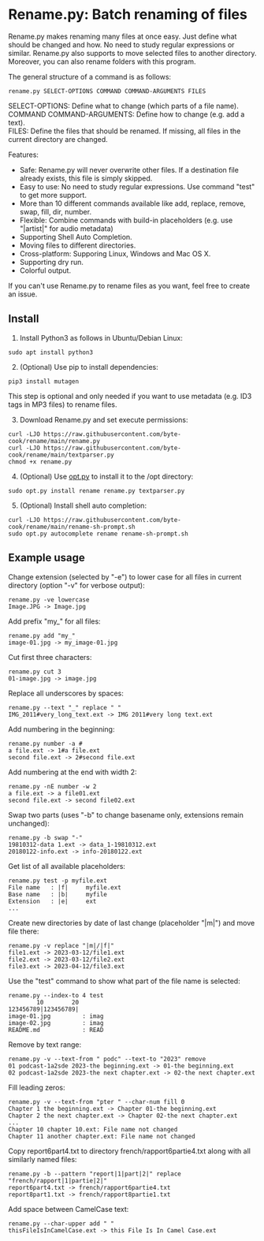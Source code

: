 # Rename.py: Batch renaming of files

Rename.py makes renaming many files at once easy. Just define what should be changed and how. No need to study regular expressions or similar. 
Rename.py also supports to move selected files to another directory. Moreover, you can also rename folders with this program.

The general structure of a command is as follows:
```
rename.py SELECT-OPTIONS COMMAND COMMAND-ARGUMENTS FILES
```
SELECT-OPTIONS: Define what to change (which parts of a file name).  
COMMAND COMMAND-ARGUMENTS: Define how to change (e.g. add a text).  
FILES: Define the files that should be renamed. If missing, all files in the current directory are changed.  

Features:
- Safe: Rename.py will never overwrite other files. If a destination file already exists, this file is simply skipped.
- Easy to use: No need to study regular expressions. Use command "test" to get more support.
- More than 10 different commands available like add, replace, remove, swap, fill, dir, number.
- Flexible: Combine commands with build-in placeholders (e.g. use "|artist|" for audio metadata)
- Supporting Shell Auto Completion.
- Moving files to different directories.
- Cross-platform: Supporing Linux, Windows and Mac OS X.
- Supporting dry run.
- Colorful output.

If you can't use Rename.py to rename files as you want, feel free to create an issue. 

## Install

1. Install Python3 as follows in Ubuntu/Debian Linux:

```
sudo apt install python3
```

2. (Optional) Use pip to install dependencies:
```
pip3 install mutagen
```
This step is optional and only needed if you want to use metadata (e.g. ID3 tags in MP3 files) to rename files.

3. Download Rename.py and set execute permissions:
```
curl -LJO https://raw.githubusercontent.com/byte-cook/rename/main/rename.py
curl -LJO https://raw.githubusercontent.com/byte-cook/rename/main/textparser.py
chmod +x rename.py 
```

4. (Optional) Use [opt.py](https://github.com/byte-cook/opt) to install it to the /opt directory:
```
sudo opt.py install rename rename.py textparser.py
```

5. (Optional) Install shell auto completion:
```
curl -LJO https://raw.githubusercontent.com/byte-cook/rename/main/rename-sh-prompt.sh
sudo opt.py autocomplete rename rename-sh-prompt.sh
```

## Example usage

Change extension (selected by "-e") to lower case for all files in current directory (option "-v" for verbose output):
```
rename.py -ve lowercase
Image.JPG -> Image.jpg
```

Add prefix "my_" for all files:
```
rename.py add "my_"
image-01.jpg -> my_image-01.jpg
```

Cut first three characters:
```
rename.py cut 3
01-image.jpg -> image.jpg
```

Replace all underscores by spaces:
```
rename.py --text "_" replace " "
IMG_2011#very_long_text.ext -> IMG 2011#very long text.ext
```

Add numbering in the beginning:
```
rename.py number -a #
a file.ext -> 1#a file.ext
second file.ext -> 2#second file.ext
```

Add numbering at the end with width 2:
```
rename.py -nE number -w 2
a file.ext -> a file01.ext
second file.ext -> second file02.ext
```

Swap two parts (uses "-b" to change basename only, extensions remain unchanged):
```
rename.py -b swap "-"
19810312-data 1.ext -> data_1-19810312.ext
20180122-info.ext -> info-20180122.ext
```

Get list of all available placeholders:
```
rename.py test -p myfile.ext
File name   : |f|     myfile.ext
Base name   : |b|     myfile
Extension   : |e|     ext
...
```

Create new directories by date of last change (placeholder "|m|") and move file there:
```
rename.py -v replace "|m|/|f|"
file1.ext -> 2023-03-12/file1.ext
file2.ext -> 2023-03-12/file2.ext
file3.ext -> 2023-04-12/file3.ext
```

Use the "test" command to show what part of the file name is selected:
```
rename.py --index-to 4 test
        10        20
123456789|123456789|
image-01.jpg         : imag
image-02.jpg         : imag
README.md            : READ
```

Remove by text range:
```
rename.py -v --text-from " podc" --text-to "2023" remove
01 podcast-1a2sde 2023-the beginning.ext -> 01-the beginning.ext
02 podcast-1a2sde 2023-the next chapter.ext -> 02-the next chapter.ext
```

Fill leading zeros:
```
rename.py -v --text-from "pter " --char-num fill 0
Chapter 1 the beginning.ext -> Chapter 01-the beginning.ext
Chapter 2 the next chapter.ext -> Chapter 02-the next chapter.ext
...
Chapter 10 chapter 10.ext: File name not changed
Chapter 11 another chapter.ext: File name not changed
```

Copy report6part4.txt to directory french/rapport6partie4.txt along with all similarly named files:
```
rename.py -b --pattern "report|1|part|2|" replace "french/rapport|1|partie|2|" 
report6part4.txt -> french/rapport6partie4.txt
report8part1.txt -> french/rapport8partie1.txt
```

Add space between CamelCase text:
```
rename.py --char-upper add " "
thisFileIsInCamelCase.ext -> this File Is In Camel Case.ext
```

